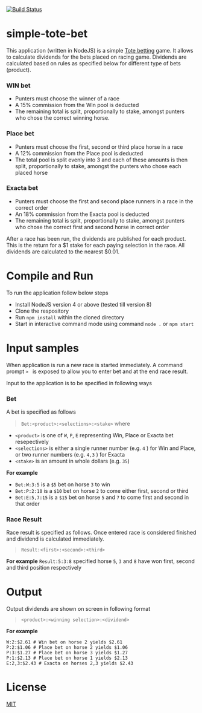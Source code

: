 [![Build Status](https://travis-ci.org/rjrahul/simple-tote-bet.svg?branch=master)](https://travis-ci.org/rjrahul/simple-tote-bet)

# simple-tote-bet
This application (written in NodeJS) is a simple [Tote betting](https://en.wikipedia.org/wiki/Tote_betting) game. It allows to calculate dividends for the bets placed on racing game. Dividends are calculated based on rules as specified below for different type of bets (product).

### WIN bet
- Punters must choose the winner of a race
- A 15% commission from the Win pool is deducted
- The remaining total is split, proportionally to stake, amongst punters who chose the correct winning horse.

### Place bet
- Punters must choose the first, second or third place horse in a race
- A 12% commission from the Place pool is deducted
- The total pool is split evenly into 3 and each of these amounts is then split, proportionally to stake, amongst the punters who chose each placed horse

### Exacta bet
- Punters must choose the first and second place runners in a race in the correct order
- An 18% commission from the Exacta pool is deducted
- The remaining total is split, proportionally to stake, amongst punters who chose the correct first and second horse in correct order

After a race has been run, the dividends are published for each product. This is the return for a $1 stake for each paying selection in the race. All dividends are calculated to the nearest $0.01.

# Compile and Run
To run the application follow below steps
- Install NodeJS version 4 or above (tested till version 8)
- Clone the respository
- Run `npm install` within the cloned directory
- Start in interactive command mode using command `node .` or `npm start`

# Input samples
When application is run a new race is started immediately. A command prompt `> ` is exposed to allow you to enter bet and at the end race result.

Input to the application is to be specified in following ways

### Bet
A bet is specified as follows
> `Bet:<product>:<selections>:<stake>`
where
- `<product>` is one of `W`, `P`, `E` representing Win, Place or Exacta bet resepectively
- `<selections>` is either a single runner number (e.g. `4` ) for Win and Place, or two runner numbers (e.g. `4,3` ) for Exacta
- `<stake>` is an amount in whole dollars (e.g. `35`)

**For example**
- `Bet:W:3:5` is a `$5` bet on horse `3` to win
- `Bet:P:2:10` is a `$10` bet on horse `2` to come either first, second or third
- `Bet:E:5,7:15` is a `$15` bet on horse `5` and `7` to come first and second in that order

### Race Result
Race result is specified as follows. Once entered race is considered finished and dividend is calculated immediately.
> `Result:<first>:<second>:<third>`

**For example**
`Result:5:3:8` specified horse `5`, `3` and `8` have won first, second and third position respectively

# Output
Output dividends are shown on screen in following format
> `<product>:<winning selection>:<dividend>`

**For example**

```
W:2:$2.61 # Win bet on horse 2 yields $2.61
P:2:$1.06 # Place bet on horse 2 yields $1.06
P:3:$1.27 # Place bet on horse 3 yields $1.27
P:1:$2.13 # Place bet on horse 1 yields $2.13
E:2,3:$2.43 # Exacta on horses 2,3 yields $2.43
```

# License
[MIT](README.md)
